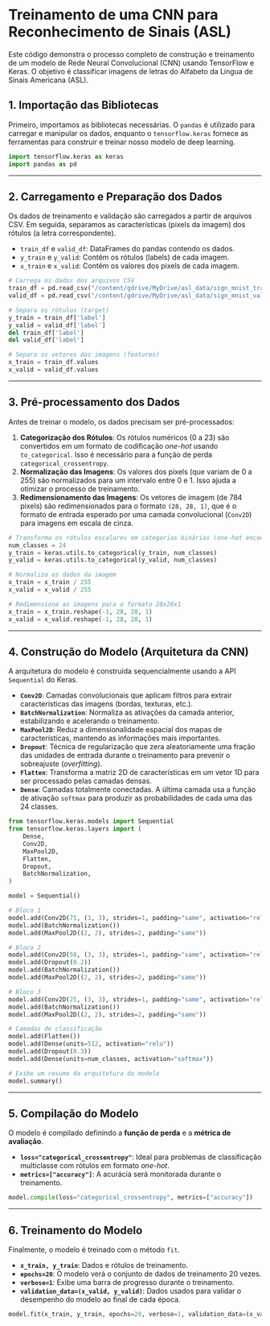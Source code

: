 # Treinamento de uma CNN para Reconhecimento de Sinais (ASL)

Este código demonstra o processo completo de construção e treinamento de um modelo de Rede Neural Convolucional (CNN) usando TensorFlow e Keras. O objetivo é classificar imagens de letras do Alfabeto da Língua de Sinais Americana (ASL).

## 1. Importação das Bibliotecas

Primeiro, importamos as bibliotecas necessárias. O `pandas` é utilizado para carregar e manipular os dados, enquanto o `tensorflow.keras` fornece as ferramentas para construir e treinar nosso modelo de deep learning.

```python
import tensorflow.keras as keras
import pandas as pd
```

---

## 2. Carregamento e Preparação dos Dados

Os dados de treinamento e validação são carregados a partir de arquivos CSV. Em seguida, separamos as características (pixels da imagem) dos rótulos (a letra correspondente).

- `train_df` e `valid_df`: DataFrames do pandas contendo os dados.
- `y_train` e `y_valid`: Contêm os rótulos (labels) de cada imagem.
- `x_train` e `x_valid`: Contêm os valores dos pixels de cada imagem.

```python
# Carrega os dados dos arquivos CSV
train_df = pd.read_csv("/content/gdrive/MyDrive/asl_data/sign_mnist_train.csv")
valid_df = pd.read_csv("/content/gdrive/MyDrive/asl_data/sign_mnist_valid.csv")

# Separa os rótulos (target)
y_train = train_df['label']
y_valid = valid_df['label']
del train_df['label']
del valid_df['label']

# Separa os vetores das imagens (features)
x_train = train_df.values
x_valid = valid_df.values
```

---

## 3. Pré-processamento dos Dados

Antes de treinar o modelo, os dados precisam ser pré-processados:

1.  **Categorização dos Rótulos**: Os rótulos numéricos (0 a 23) são convertidos em um formato de codificação *one-hot* usando `to_categorical`. Isso é necessário para a função de perda `categorical_crossentropy`.
2.  **Normalização das Imagens**: Os valores dos pixels (que variam de 0 a 255) são normalizados para um intervalo entre 0 e 1. Isso ajuda a otimizar o processo de treinamento.
3.  **Redimensionamento das Imagens**: Os vetores de imagem (de 784 pixels) são redimensionados para o formato `(28, 28, 1)`, que é o formato de entrada esperado por uma camada convolucional (`Conv2D`) para imagens em escala de cinza.

```python
# Transforma os rótulos escalares em categorias binárias (one-hot encoding)
num_classes = 24
y_train = keras.utils.to_categorical(y_train, num_classes)
y_valid = keras.utils.to_categorical(y_valid, num_classes)

# Normaliza os dados da imagem
x_train = x_train / 255
x_valid = x_valid / 255

# Redimensiona as imagens para o formato 28x28x1
x_train = x_train.reshape(-1, 28, 28, 1)
x_valid = x_valid.reshape(-1, 28, 28, 1)
```

---

## 4. Construção do Modelo (Arquitetura da CNN)

A arquitetura do modelo é construída sequencialmente usando a API `Sequential` do Keras.

-   **`Conv2D`**: Camadas convolucionais que aplicam filtros para extrair características das imagens (bordas, texturas, etc.).
-   **`BatchNormalization`**: Normaliza as ativações da camada anterior, estabilizando e acelerando o treinamento.
-   **`MaxPool2D`**: Reduz a dimensionalidade espacial dos mapas de características, mantendo as informações mais importantes.
-   **`Dropout`**: Técnica de regularização que zera aleatoriamente uma fração das unidades de entrada durante o treinamento para prevenir o sobreajuste (*overfitting*).
-   **`Flatten`**: Transforma a matriz 2D de características em um vetor 1D para ser processado pelas camadas densas.
-   **`Dense`**: Camadas totalmente conectadas. A última camada usa a função de ativação `softmax` para produzir as probabilidades de cada uma das 24 classes.

```python
from tensorflow.keras.models import Sequential
from tensorflow.keras.layers import (
    Dense,
    Conv2D,
    MaxPool2D,
    Flatten,
    Dropout,
    BatchNormalization,
)

model = Sequential()

# Bloco 1
model.add(Conv2D(75, (3, 3), strides=1, padding="same", activation="relu", input_shape=(28, 28, 1)))
model.add(BatchNormalization())
model.add(MaxPool2D((2, 2), strides=2, padding="same"))

# Bloco 2
model.add(Conv2D(50, (3, 3), strides=1, padding="same", activation="relu"))
model.add(Dropout(0.2))
model.add(BatchNormalization())
model.add(MaxPool2D((2, 2), strides=2, padding="same"))

# Bloco 3
model.add(Conv2D(25, (3, 3), strides=1, padding="same", activation="relu"))
model.add(BatchNormalization())
model.add(MaxPool2D((2, 2), strides=2, padding="same"))

# Camadas de classificação
model.add(Flatten())
model.add(Dense(units=512, activation="relu"))
model.add(Dropout(0.3))
model.add(Dense(units=num_classes, activation="softmax"))

# Exibe um resumo da arquitetura do modelo
model.summary()
```

---

## 5. Compilação do Modelo

O modelo é compilado definindo a **função de perda** e a **métrica de avaliação**.

-   **`loss="categorical_crossentropy"`**: Ideal para problemas de classificação multiclasse com rótulos em formato *one-hot*.
-   **`metrics=["accuracy"]`**: A acurácia será monitorada durante o treinamento.

```python
model.compile(loss="categorical_crossentropy", metrics=["accuracy"])
```

---

## 6. Treinamento do Modelo

Finalmente, o modelo é treinado com o método `fit`.

-   **`x_train, y_train`**: Dados e rótulos de treinamento.
-   **`epochs=20`**: O modelo verá o conjunto de dados de treinamento 20 vezes.
-   **`verbose=1`**: Exibe uma barra de progresso durante o treinamento.
-   **`validation_data=(x_valid, y_valid)`**: Dados usados para validar o desempenho do modelo ao final de cada época.

```python
model.fit(x_train, y_train, epochs=20, verbose=1, validation_data=(x_valid, y_valid))
```
